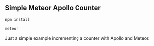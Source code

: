 ## Simple Meteor Apollo Counter

```js
npm install

meteor
```

Just a simple example incrementing a counter with Apollo and Meteor.
